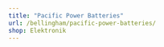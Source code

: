 ```yaml
---
title: "Pacific Power Batteries"
url: /bellingham/pacific-power-batteries/
shop: Elektronik
---
```

